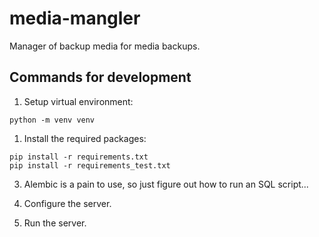 media-mangler
=============

Manager of backup media for media backups.

Commands for development
------------------------

1. Setup virtual environment:

```
python -m venv venv
```

1. Install the required packages:

```
pip install -r requirements.txt
pip install -r requirements_test.txt
```

3. Alembic is a pain to use, so just figure out how to run an SQL script...

4. Configure the server.

5. Run the server.
